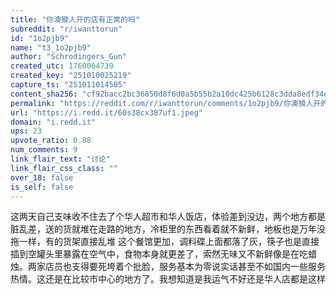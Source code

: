 ```yaml
---
title: "你澳猾人开的店有正常的吗"
subreddit: "r/iwanttorun"
id: "1o2pjb9"
name: "t3_1o2pjb9"
author: "Schrodingers_Gun"
created_utc: 1760064739
created_key: "251010025219"
capture_ts: "251011014505"
content_sha256: "cf92bacc2bc36850d8f6d0a5b55b2a10dc425b6128c3dda8edf34d94521b2563"
permalink: "https://reddit.com/r/iwanttorun/comments/1o2pjb9/你澳猾人开的店有正常的吗/"
url: "https://i.redd.it/60s38cx387uf1.jpeg"
domain: "i.redd.it"
ups: 23
upvote_ratio: 0.88
num_comments: 9
link_flair_text: "讨论"
link_flair_css_class: ""
over_18: false
is_self: false
---
```


这两天自己支味收不住去了个华人超市和华人饭店，体验差到没边，两个地方都是脏乱差，送的货就堆在走路的地方，冷柜里的东西看着就不新鲜，地板也是万年没拖一样，有的货架直接乱堆
这个餐馆更加，调料碟上面都落了灰，筷子也是直接插到空罐头里暴露在空气中，食物本身就更差了，索然无味又不新鲜像是在吃蜡烛。两家店员也支得要死垮着个批脸，服务基本为零说实话甚至不如国内一些服务热情。这还是在比较市中心的地方了。我想知道是我运气不好还是华人店都是这样
